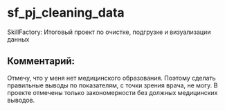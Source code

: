# sf_pj_cleaning_data
SkillFactory: Итоговый проект по очистке, подгрузке и визуализации данных
## Комментарий:
Отмечу, что у меня нет медицинского образования. Поэтому сделать правильные выводы по показателям, с точки зрения врача, не могу. В проекте отмечены только закономерности без должных медицинских выводов.

